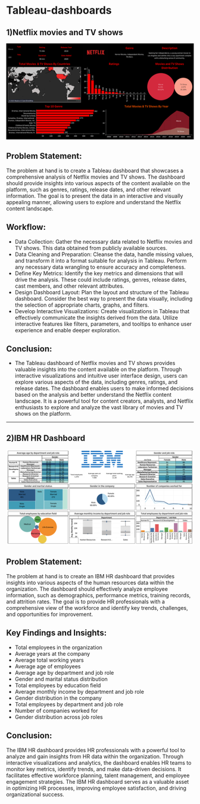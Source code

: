 # Tableau-dashboards

## 1)Netflix movies and TV shows

![Netflix Movies and TV Shows](https://github.com/hemantbuchade/Tableau-dashboards/blob/main/Netflix%20movies%20and%20TV%20shows.png)

## Problem Statement:
The problem at hand is to create a Tableau dashboard that showcases a comprehensive analysis of Netflix movies and TV shows. The dashboard should provide insights into various aspects of the content available on the platform, such as genres, ratings, release dates, and other relevant information. The goal is to present the data in an interactive and visually appealing manner, allowing users to explore and understand the Netflix content landscape.

## Workflow:

- Data Collection: Gather the necessary data related to Netflix movies and TV shows. This data obtained from publicly available sources.
- Data Cleaning and Preparation: Cleanse the data, handle missing values, and transform it into a format suitable for analysis in Tableau. Perform any necessary data wrangling to ensure accuracy and completeness.
- Define Key Metrics: Identify the key metrics and dimensions that will drive the analysis. These could include ratings, genres, release dates, cast members, and other relevant attributes.
- Design Dashboard Layout: Plan the layout and structure of the Tableau dashboard. Consider the best way to present the data visually, including the selection of appropriate charts, graphs, and filters.
- Develop Interactive Visualizations: Create visualizations in Tableau that effectively communicate the insights derived from the data. Utilize interactive features like filters, parameters, and tooltips to enhance user experience and enable deeper exploration.

## Conclusion:

- The Tableau dashboard of Netflix movies and TV shows provides valuable insights into the content available on the platform. Through interactive visualizations and intuitive user interface design, users can explore various aspects of the data, including genres, ratings, and release dates. The dashboard enables users to make informed decisions based on the analysis and better understand the Netflix content landscape. It is a powerful tool for content creators, analysts, and Netflix enthusiasts to explore and analyze the vast library of movies and TV shows on the platform.

-------------------------------------------------------------------------------------------------------------------------------------------------------------------------------------------------------------------

## 2)IBM HR Dashboard

![IBM HR Dashboard](https://github.com/hemantbuchade/Tableau-dashboards/blob/main/IBM%20HR%20Dashboard.png)

## Problem Statement:
The problem at hand is to create an IBM HR dashboard that provides insights into various aspects of the human resources data within the organization. The dashboard should effectively analyze employee information, such as demographics, performance metrics, training records, and attrition rates. The goal is to provide HR professionals with a comprehensive view of the workforce and identify key trends, challenges, and opportunities for improvement.

## Key Findings and Insights:

- Total employees in the organization
- Average years at the company
- Average total working years
- Average age of employees
- Average age by department and job role
- Gender and marital status distribution
- Total employees by education field
- Average monthly income by department and job role
- Gender distribution in the company
- Total employees by department and job role
- Number of companies worked for
- Gender distribution across job roles

## Conclusion:

The IBM HR dashboard provides HR professionals with a powerful tool to analyze and gain insights from HR data within the organization. Through interactive visualizations and analytics, the dashboard enables HR teams to monitor key metrics, identify trends, and make data-driven decisions. It facilitates effective workforce planning, talent management, and employee engagement strategies. The IBM HR dashboard serves as a valuable asset in optimizing HR processes, improving employee satisfaction, and driving organizational success.
